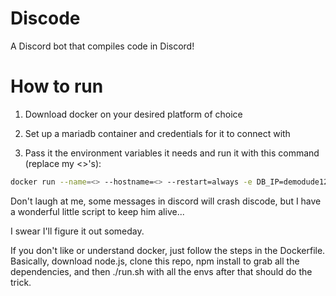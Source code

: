 # Discode
A Discord bot that compiles code in Discord!

# How to run

1. Download docker on your desired platform of choice

2. Set up a mariadb container and credentials for it to connect with

3. Pass it the environment variables it needs and run it with this command (replace my <>'s):

```bash
docker run --name=<> --hostname=<> --restart=always -e DB_IP=demodude123.no-ip.org -e DB_USERNAME=<> -e DB_PASSWORD=<> -e DB_PORT=<> -e DISCORD_KEY=<> -d jrcichra/discode:master
```
Don't laugh at me, some messages in discord will crash discode, but I have a wonderful little script to keep him alive...

I swear I'll figure it out someday.

If you don't like or understand docker, just follow the steps in the Dockerfile. Basically, download node.js, clone this repo, npm install to grab all the dependencies, and then ./run.sh with all the envs after that should do the trick.
